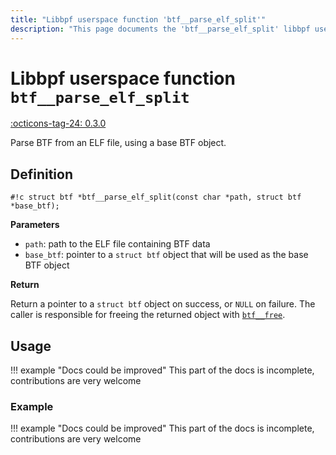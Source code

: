 ```yaml
---
title: "Libbpf userspace function 'btf__parse_elf_split'"
description: "This page documents the 'btf__parse_elf_split' libbpf userspace function, including its definition, usage, and examples."
---
```

# Libbpf userspace function `btf__parse_elf_split`

<!-- [LIBBPF_TAG] -->
[:octicons-tag-24: 0.3.0](https://github.com/libbpf/libbpf/releases/tag/v0.3.0)
<!-- [/LIBBPF_TAG] -->

Parse BTF from an ELF file, using a base BTF object.

## Definition

`#!c struct btf *btf__parse_elf_split(const char *path, struct btf *base_btf);`

**Parameters**

- `path`: path to the ELF file containing BTF data
- `base_btf`: pointer to a `struct btf` object that will be used as the base BTF object

**Return**

Return a pointer to a `struct btf` object on success, or `NULL` on failure. The caller is responsible for freeing the returned object with [`btf__free`](btf__free.md).

## Usage

!!! example "Docs could be improved"
    This part of the docs is incomplete, contributions are very welcome

### Example

!!! example "Docs could be improved"
    This part of the docs is incomplete, contributions are very welcome
